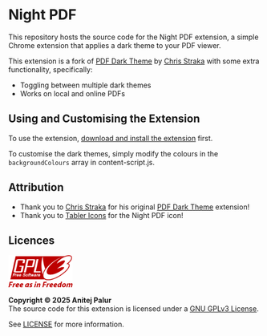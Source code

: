 # Night PDF

This repository hosts the source code for the Night PDF extension, a simple Chrome extension that applies a dark theme to your PDF viewer.

This extension is a fork of [PDF Dark Theme][pdf-dark-theme-link] by [Chris Straka][chris-straka-link] with some extra functionality, specifically:

- Toggling between multiple dark themes
- Works on local and online PDFs

## Using and Customising the Extension

To use the extension, [download and install the extension](https://dev.to/ben/how-to-install-chrome-extensions-manually-from-github-1612 "Learn how to download and install extensions from GitHub.") first.

To customise the dark themes, simply modify the colours in the `backgroundColours` array in content-script.js.

## Attribution

- Thank you to [Chris Straka][chris-straka-link] for his original [PDF Dark Theme][pdf-dark-theme-link] extension!
- Thank you to [Tabler Icons](https://tabler.io/icons "Learn more about Tabler Icons.") for the Night PDF icon!

## Licences

<img src="res/gpl-v3-logo.png" width="128px" alt="The GPLv3 logo." />

**Copyright &copy; 2025 Anitej Palur**  
The source code for this extension is licensed under a [GNU GPLv3 License](https://www.gnu.org/licenses/gpl-3.0.html "Learn more about the GNU GPLv3 License.").

See [LICENSE](/LICENSE "View the LICENSE file.") for more information.

[pdf-dark-theme-link]: https://github.com/chris-straka/pdf-dark-theme "View the PDF Dark Theme GitHub repository."
[chris-straka-link]: https://cstraka.dev "Learn more about Chris Straka."
